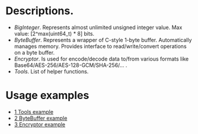 # Descriptions.
- *BigInteger*. Represents almost unlimited unsigned integer value. Max value: [2^max(uint64_t) * 8] bits.
- *ByteBuffer*. Represents a wrapper of C-style 1-byte buffer. Automatically manages memory. Provides interface to read/write/convert operations on a byte buffer.
- *Encryptor*. Is used for encode/decode data to/from various formats like Base64/AES-256/AES-128-GCM/SHA-256/... .
- *Tools*. List of helper functions.

# Usage examples
* [1 Tools example](https://github.com/darkessence87/psi-tools/blob/master/psi/examples/1_ToolsExamples.cpp)
* [2 ByteBuffer example](https://github.com/darkessence87/psi-tools/blob/master/psi/examples/2_ByteBufferExamples.cpp)
* [3 Encryptor example](https://github.com/darkessence87/psi-tools/blob/master/psi/examples/3_EncryptorExamples.cpp)
